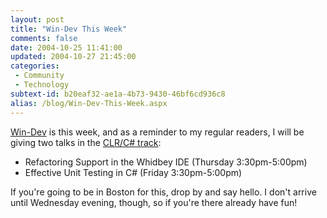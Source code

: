 ```yaml
---
layout: post
title: "Win-Dev This Week"
comments: false
date: 2004-10-25 11:41:00
updated: 2004-10-27 21:45:00
categories:
 - Community
 - Technology
subtext-id: b20eaf32-ae1a-4b73-9430-46bf6cd936c8
alias: /blog/Win-Dev-This-Week.aspx
---
```



[Win-Dev](http://butrain.bu.edu/windev/default.asp) is this week, and as a reminder to my regular readers, I will be giving two talks in the [CLR/C# track](http://butrain.bu.edu/windev/track2.asp):

  * Refactoring Support in the Whidbey IDE (Thursday 3:30pm-5:00pm)
  * Effective Unit Testing in C# (Friday 3:30pm-5:00pm)

If you're going to be in Boston for this, drop by and say hello. I don't arrive until Wednesday evening, though, so if you're there already have fun!
